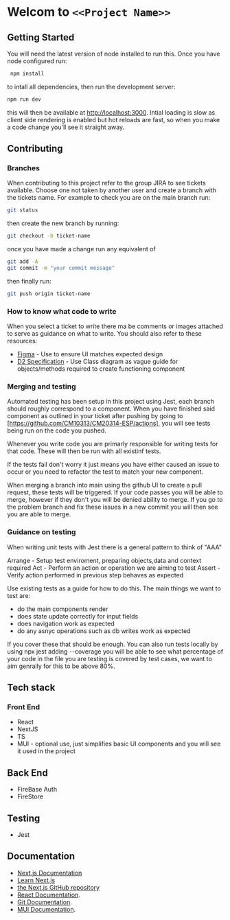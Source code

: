# Welcom to `<<Project Name>>`
## Getting Started
You will need the latest version of node installed to run this.
Once you have node configured run:
```bash
 npm install 
 ```
to intall all dependencies,
then run the development server:

```bash
npm run dev
```
this will then be available at [http://localhost:3000](http://localhost:3000).
Intial loading is slow as client side rendering is enabled but hot reloads are fast, so when you make a code change you'll see it straight away.

## Contributing

### Branches
When contributing to this project refer to the group JIRA to see tickets available. Choose one not taken by another user and create a branch with the tickets name.
For example
to check you are on the main branch run:
``` bash
git status
```
then create the new branch by running:
```bash
git checkout -b ticket-name
 ```
once you have made a change run any equivalent of
```bash 
git add -A
git commit -m "your commit message"
```
then finally run:
``` bash
git push origin ticket-name
```
### How to know what code to write
When you select a ticket to write there ma be comments or images attached to serve as guidance on what to write.
You should also refer to these resources:
-  [Figma](https://www.figma.com/file/5RthuqsT4QzNR3maPdg5CA/Research-App?type=design&node-id=0-1&mode=design&t=I0rWUtuWNupNARRd-0) - Use to ensure UI matches expected design
- [D2 Specification](https://computingservices-my.sharepoint.com/:w:/r/personal/mbm60_bath_ac_uk/_layouts/15/Doc.aspx?sourcedoc=%7B7EB65593-AE10-4A48-B356-BA67D071FBE1%7D&file=Group%204%20-%20%20Requirements%20and%20Design.docx&action=default&mobileredirect=true&DefaultItemOpen=1&web=1) - Use Class diagram as vague guide for objects/methods required to create functioning component

### Merging and testing
Automated testing has been setup in this project using Jest, each branch should roughly correspond to a component. 
When you have finished said component as outlined in your ticket after pushing by going to 
[https://github.com/CM10313/CM20314-ESP/actions], you will see tests being run on the code you pushed.

Whenever you write code you are primarly responsible for writing tests for that code.
These will then be run with all existinf tests.

If the tests fail don't worry it just means you have either caused an issue to occur or you need to refactor the test to match your new component.

When merging a branch into main using the github UI to create a pull request, these tests will be triggered.
If your code passes you will be able to merge, however if they don't you will be denied ability to merge. If you go to the problem branch and fix these issues in a new commit you will then see you are able to merge.

### Guidance on testing

When writing unit tests with Jest there is a general pattern to think of "AAA"

Arrange -  Setup test enviroment, preparing objects,data and context required
Act - Perform an action or operation we are aiming to test
Assert - Verify action performed in previous step behaves as expected

Use existing tests as a guide for how to do this.
The main things we want to test are:
- do the main components render
- does state update correctly for input fields
- does navigation work as expected
- do any asnyc operations such as db writes work as expected

If you cover these that should be enough.
You can also run tests locally by using npx jest
adding --coverage you will be able to see what percentage of your code in the file you are testing is covered by test cases, we want to aim genrally for this to be above 80%.


## Tech stack
### Front End
- React
- NextJS
- TS
- MUI - optional use, just simplifies basic UI components and you will see it used in the project
## Back End
- FireBase Auth
- FireStore
## Testing
- Jest

## Documentation
- [Next.js Documentation](https://nextjs.org/docs)
- [Learn Next.js](https://nextjs.org/learn) 
- [the Next.js GitHub repository](https://github.com/vercel/next.js/)
- [React Documentation](https://react.dev/).
- [Git Documentation](https://git-scm.com/doc).
- [MUI Documentation](https://mui.com/material-ui/getting-started/).

